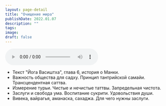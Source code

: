 ```yaml
---
layout: page-detail
title: "Очищение мира"
publishDate: 2022.01.07
description: ""
tags:
image:
draft: false
---
```


<audio title="2022.01.07 - Очищение мира.mp3" src="/upload/iblock/ef2/ef2661aaa691a986eafd3e746df75384.mp3" controls=""></audio>

* Текст "Йога Васиштха", глава 6, история о Манки.
* Важность общества для садху. Принцип тантрийской самайи. Трансцендентная саттва.
* Измерение турьи. Чистые и нечистые таттвы. Запредельная чистота.
* Заслуги и свобода ума. Воспитание сукрити. Удовольствия души.
* Вивека, вайрагья, аманаска, сахаджа. Для чего нужны заслуги.

  
